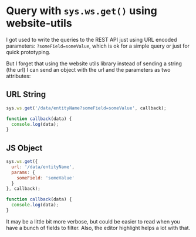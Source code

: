 # Query with `sys.ws.get()` using website-utils

I got used to write the queries to the REST API just using URL encoded
parameters: `?someField=someValue`, which is ok for a simple query or
just for quick prototyping.

But I forget that using the website utils library instead of sending a
string (the url) I can send an object with the url and the parameters as
two attributes:

## URL String

```js
sys.ws.get('/data/entityName?someField=someValue', callback);

function callback(data) {
  console.log(data);
}
```

## JS Object

```js
sys.ws.get({
  url: '/data/entityName',
  params: {
    someField: 'someValue'
  }
}, callback);

function callback(data) {
  console.log(data);
}
```

It may be a little bit more verbose, but could be easier to read when
you have a bunch of fields to filter. Also, the editor highlight helps a
lot with that.
